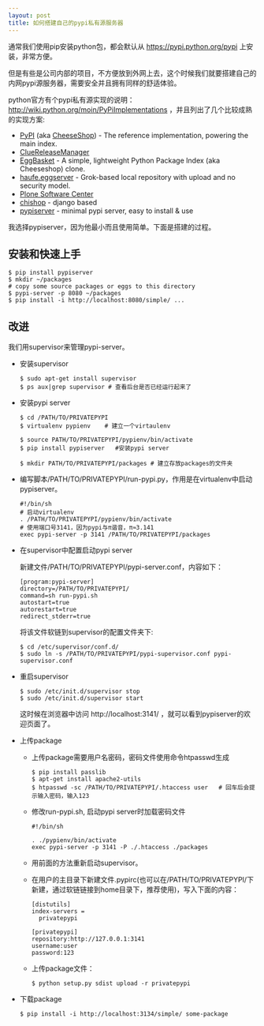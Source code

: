 ```yaml
---
layout: post
title: 如何搭建自己的pypi私有源服务器
---
```


通常我们使用pip安装python包，都会默认从 https://pypi.python.org/pypi 上安装，非常方便。

但是有些是公司内部的项目，不方便放到外网上去，这个时候我们就要搭建自己的内网pypi源服务器，需要安全并且拥有同样的舒适体验。

python官方有个pypi私有源实现的说明：http://wiki.python.org/moin/PyPiImplementations ，并且列出了几个比较成熟的实现方案:

* [PyPI] (aka [CheeseShop]) - The reference implementation, powering the main index.
* [ClueReleaseManager]
* [EggBasket] - A simple, lightweight Python Package Index (aka Cheeseshop) clone.
* [haufe.eggserver] - Grok-based local repository with upload and no security model.
* [Plone Software Center]
* [chishop] - django based
* [pypiserver] - minimal pypi server, easy to install & use

[PyPI]: http://wiki.python.org/moin/CheeseShopDev
[CheeseShop]: http://wiki.python.org/moin/CheeseShop
[ClueReleaseManager]: http://pypi.python.org/pypi/ClueReleaseManager
[EggBasket]: http://chrisarndt.de/projects/eggbasket/
[haufe.eggserver]: http://pypi.python.org/pypi/haufe.eggserver
[Plone Software Center]: http://tarekziade.wordpress.com/2008/03/20/how-to-run-your-own-private-pypi-cheeseshop-server/
[chishop]: https://github.com/ask/chishop
[pypiserver]: http://pypi.python.org/pypi/pypiserver
	
我选择pypiserver，因为他最小而且使用简单。下面是搭建的过程。

安装和快速上手
-----------------------

```
$ pip install pypiserver
$ mkdir ~/packages
# copy some source packages or eggs to this directory
$ pypi-server -p 8080 ~/packages
$ pip install -i http://localhost:8080/simple/ ...
```

改进
----------------
我们用supervisor来管理pypi-server。

* 安装supervisor

    ```
    $ sudo apt-get install supervisor
    $ ps aux|grep supervisor # 查看后台是否已经运行起来了
    ```

* 安装pypi server 

    ```
	$ cd /PATH/TO/PRIVATEPYPI
    $ virtualenv pypienv    # 建立一个virtaulenv

    $ source PATH/TO/PRIVATEPYPI/pypienv/bin/activate
    $ pip install pypiserver   #安装pypi server

    $ mkdir PATH/TO/PRIVATEPYPI/packages # 建立存放packages的文件夹
    ```

* 编写脚本/PATH/TO/PRIVATEPYPI/run-pypi.py，作用是在virtualenv中启动pypiserver。

    ```
    #!/bin/sh                      
    # 启动virtualenv                                                                                    
    . /PATH/TO/PRIVATEPYPI/pypienv/bin/activate                 
    # 使用端口号3141，因为pypi与π谐音，π≈3.141
    exec pypi-server -p 3141 /PATH/TO/PRIVATEPYPI/packages  
    ```

* 在supervisor中配置启动pypi server 

	新建文件/PATH/TO/PRIVATEPYPI/pypi-server.conf，内容如下：

    ```
    [program:pypi-server]                 
    directory=/PATH/TO/PRIVATEPYPI/   
    command=sh run-pypi.sh                
    autostart=true                        
    autorestart=true                      
    redirect_stderr=true                  
    ```

	将该文件软链到supervisor的配置文件夹下:
	
	```
	$ cd /etc/supervisor/conf.d/
	$ sudo ln -s /PATH/TO/PRIVATEPYPI/pypi-supervisor.conf pypi-supervisor.conf
	```

* 重启supervisor

    ```
    $ sudo /etc/init.d/supervisor stop
    $ sudo /etc/init.d/supervisor start
    ```

    这时候在浏览器中访问 http://localhost:3141/ ，就可以看到pypiserver的欢迎页面了。

* 上传package

	* 上传package需要用户名密码，密码文件使用命令htpasswd生成

	  ```
	  $ pip install passlib
	  $ apt-get install apache2-utils
	  $ htpasswd -sc /PATH/TO/PRIVATEPYPI/.htaccess user   # 回车后会提示输入密码，输入123
	  ```

	* 修改run-pypi.sh, 启动pypi server时加载密码文件

	  ```
      #!/bin/sh                                         

	  . ./pypienv/bin/activate                          
	  exec pypi-server -p 3141 -P ./.htaccess ./packages
	  ```

	* 用前面的方法重新启动supervisor。

	* 在用户的主目录下新建文件.pypirc(也可以在/PATH/TO/PRIVATEPYPI/下新建，通过软链链接到home目录下，推荐使用)，写入下面的内容：

	  ```
	  [distutils]
	  index-servers =
	    privatepypi 

	  [privatepypi]
	  repository:http://127.0.0.1:3141
	  username:user
	  password:123 
	  ```

	* 上传package文件：

	  ```
	  $ python setup.py sdist upload -r privatepypi 
	  ```
	

* 下载package
    
    ```
    $ pip install -i http://localhost:3134/simple/ some-package
    ```
